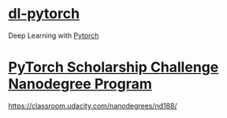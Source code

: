 # [dl-pytorch](README.md)
Deep Learning with [Pytorch](https://pytorch.org/)


# [PyTorch Scholarship Challenge Nanodegree Program](pytorch-scholarship.md)
https://classroom.udacity.com/nanodegrees/nd188/


